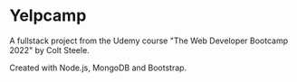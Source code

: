 # Yelpcamp

A fullstack project from the Udemy course "The Web Developer Bootcamp 2022" by Colt Steele. 

Created with Node.js, MongoDB and Bootstrap.
